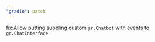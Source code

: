```yaml
---
"gradio": patch
---
```


fix:Allow putting suppling custom `gr.Chatbot` with events to `gr.ChatInterface`
